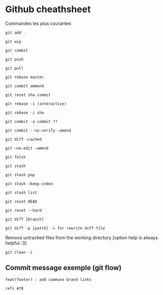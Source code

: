 # Github cheathsheet

Commandes les plus courantes
```
git add .
```
```
git wip
```
```
git commit
```
```
git push
```
```
git pull
```
```
git rebase master
```
```
git commit ammend
```
```
git reset sha commit
```
```
git rebase -i (interactive)
```
```
git rebase -i sha
```
```
git commit -a commit ??
```
```
git commit --no-verify —amend
```
```
git diff —cached
```
```
git —no-edit —amend
```
```
git fetch
```
```
git stash
```
```
git stash pop
```
```
git stash —keep-index
```
```
git stash list
```
```
git reset HEAD
```
```
git reset --hard
```
```
git diff [branch]
```
```
git diff -p [patch] -> for rewrite diff file
```

Remove untracked files from the working directory [option help is always helpful :3]
```
git clean -i
```

## Commit message exemple (git flow)
```
feat(footer) : add commune brand links

refs #78
```
